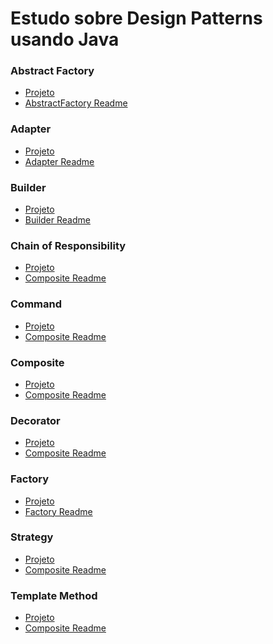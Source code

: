 # Estudo sobre Design Patterns usando Java

### Abstract Factory
- [Projeto](https://github.com/angelozero/java-design-patterns/tree/master/abstractfactory)
- [AbstractFactory Readme](https://github.com/angelozero/java-design-patterns/blob/master/AbstractFactory.md)

### Adapter
- [Projeto](https://github.com/angelozero/java-design-patterns/tree/master/adapter)
- [Adapter Readme](https://github.com/angelozero/java-design-patterns/blob/master/Adapter.md)

### Builder
- [Projeto](https://github.com/angelozero/java-design-patterns/tree/master/builder)
- [Builder Readme](https://github.com/angelozero/java-design-patterns/blob/master/Builder.md)

### Chain of Responsibility
- [Projeto]()
- [Composite Readme]()

### Command
- [Projeto]()
- [Composite Readme]()

### Composite
- [Projeto](https://github.com/angelozero/java-design-patterns/tree/master/composite)
- [Composite Readme](https://github.com/angelozero/java-design-patterns/blob/master/Composite.md)

### Decorator
- [Projeto](https://github.com/angelozero/java-design-patterns/tree/master/decorator)
- [Composite Readme](https://github.com/angelozero/java-design-patterns/blob/master/Decorator.md)

### Factory
- [Projeto](https://github.com/angelozero/java-design-patterns/tree/master/factory)
- [Factory Readme](https://github.com/angelozero/java-design-patterns/blob/master/Factory.md)

### Strategy
- [Projeto]()
- [Composite Readme]()

### Template Method
- [Projeto]()
- [Composite Readme]()
